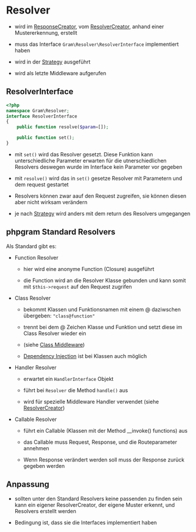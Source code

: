 # Resolver

- wird im [ResponseCreator](../Middleware/responsehandle.md), vom [ResolverCreator](../ResolverCreator/index.md), anhand einer Mustererkennung, erstellt

- muss das Interface ``Gram\Resolver\ResolverInterface`` implementiert haben

- wird in der [Strategy](../Strategy/index.md) ausgeführt

- wird als letzte Middleware aufgerufen

## ResolverInterface

````php
<?php
namespace Gram\Resolver;
interface ResolverInterface
{
	public function resolve($param=[]);

	public function set();
}
````


- mit ``set()`` wird das Resolver gesetzt. Diese Funktion kann unterschiedliche Parameter erwarten für die utnerschiedlichen Resolvers deswegen wurde im Interface kein Parameter vor gegeben

- mit ``resolve()`` wird das in ``set()`` gesetze Resolver mit Parametern und dem request gestartet

- Resolvers können zwar aauf den Request zugreifen, sie können diesen aber nicht wirksam verändern

- je nach [Strategy](../Strategy/index.md) wird anders mit dem return des Resolvers umgegangen

## phpgram Standard Resolvers

Als Standard gibt es:

- Function Resolver 

	- hier wird eine anonyme Function (Closure) ausgeführt

	- die Function wird an die Resolver Klasse gebunden und kann somit mit ``$this->request`` auf den Request zugrifen

- Class Resolver

	- bekommt Klassen und Funktionsnamen mit einem @ daziwschen übergeben: ``"class@function"``

	- trennt bei dem @ Zeichen Klasse und Funktion und setzt diese im Class Resolver wieder ein

	- (siehe [Class Middleware](../Middleware/classmw.md))
	
	- [Dependency Injection](../DI/index.md) ist bei Klassen auch möglich

- Handler Resolver

	- erwartet ein ``HandlerInterface`` Objekt

	- führt bei ``Resolver`` die Method ``handle()`` aus

	- wird für spezielle Middleware Handler verwendet (siehe [ResolverCreator](../ResolverCreator/index.md))
	
- Callable Resolver

	- führt ein Callable (Klassen mit der Method __invoke() functions) aus
	
	- das Callable muss Request, Response, und die Routeparameter annehmen
	
	- Wenn Response verändert werden soll muss der Response zurück gegeben werden

## Anpassung

- sollten unter den Standard Resolvers keine passenden zu finden sein kann ein eigener ResolverCreator, der eigene Muster erkennt, und Resolvers erstellt werden

- Bedingung ist, dass sie die Interfaces implementiert haben